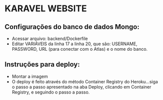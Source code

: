 # KARAVEL WEBSITE

## Configurações do banco de dados Mongo:
- Acessar arquivo: backend/Dockerfile
- Editar VARIÁVEIS da linha 17 a linha 20, que são: USERNAME, PASSWORD, URL (para conectar com o Atlas) e o nome do banco.

## Instruções para deploy:

- Montar a imagem
- O deploy é feito através do método Container Registry do Heroku...siga o passo a passo apresentado na aba Deploy, clicando em Container Registry, e seguindo o passo a passo.
